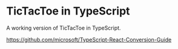 # TicTacToe in TypeScript

A working version of TicTacToe in TypeScript.

https://github.com/microsoft/TypeScript-React-Conversion-Guide
